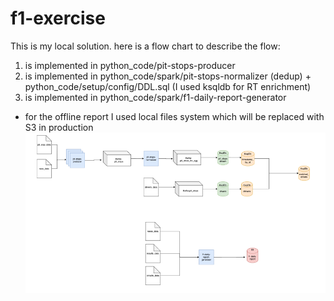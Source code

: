# f1-exercise
This is my local solution.
here is a flow chart to describe the flow:
1. is implemented in python_code/pit-stops-producer
2. is implemented in python_code/spark/pit-stops-normalizer (dedup) + python_code/setup/config/DDL.sql (I used ksqldb for RT enrichment)
3. is implemented in python_code/spark/f1-daily-report-generator
* for the offline report I used local files system which will be replaced with S3 in production 
![img.png](img.png)